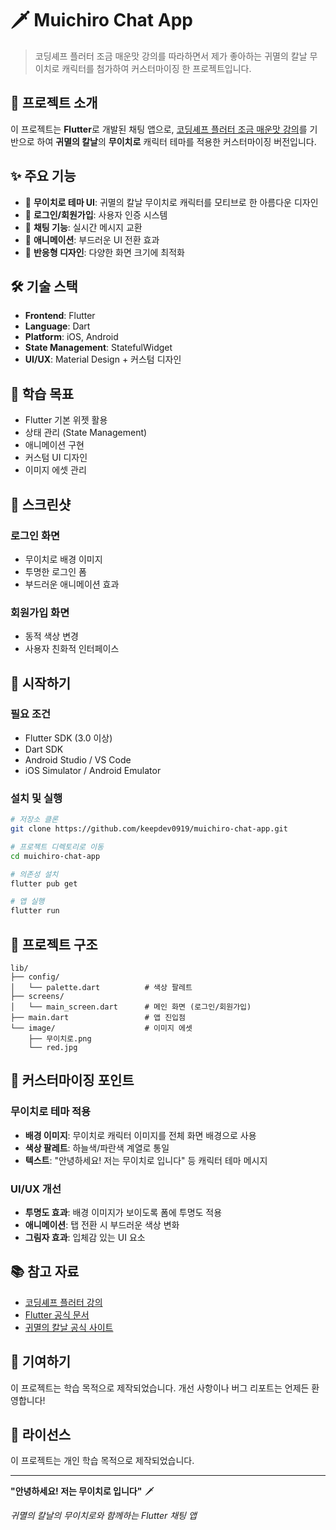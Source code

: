 # 🗡️ Muichiro Chat App

> 코딩셰프 플러터 조금 매운맛 강의를 따라하면서 제가 좋아하는 귀멸의 칼날 무이치로 캐릭터를 첨가하여 커스터마이징 한 프로젝트입니다.

## 📱 프로젝트 소개

이 프로젝트는 **Flutter**로 개발된 채팅 앱으로, [코딩셰프 플러터 조금 매운맛 강의](https://www.youtube.com/@codingchef)를 기반으로 하여 **귀멸의 칼날**의 **무이치로** 캐릭터 테마를 적용한 커스터마이징 버전입니다.

## ✨ 주요 기능

- 🎨 **무이치로 테마 UI**: 귀멸의 칼날 무이치로 캐릭터를 모티브로 한 아름다운 디자인
- 🔐 **로그인/회원가입**: 사용자 인증 시스템
- 💬 **채팅 기능**: 실시간 메시지 교환
- 🌈 **애니메이션**: 부드러운 UI 전환 효과
- 📱 **반응형 디자인**: 다양한 화면 크기에 최적화

## 🛠️ 기술 스택

- **Frontend**: Flutter
- **Language**: Dart
- **Platform**: iOS, Android
- **State Management**: StatefulWidget
- **UI/UX**: Material Design + 커스텀 디자인

## 🎯 학습 목표

- Flutter 기본 위젯 활용
- 상태 관리 (State Management)
- 애니메이션 구현
- 커스텀 UI 디자인
- 이미지 에셋 관리

## 📸 스크린샷

### 로그인 화면
- 무이치로 배경 이미지
- 투명한 로그인 폼
- 부드러운 애니메이션 효과

### 회원가입 화면
- 동적 색상 변경
- 사용자 친화적 인터페이스

## 🚀 시작하기

### 필요 조건
- Flutter SDK (3.0 이상)
- Dart SDK
- Android Studio / VS Code
- iOS Simulator / Android Emulator

### 설치 및 실행
```bash
# 저장소 클론
git clone https://github.com/keepdev0919/muichiro-chat-app.git

# 프로젝트 디렉토리로 이동
cd muichiro-chat-app

# 의존성 설치
flutter pub get

# 앱 실행
flutter run
```

## 📁 프로젝트 구조

```
lib/
├── config/
│   └── palette.dart          # 색상 팔레트
├── screens/
│   └── main_screen.dart      # 메인 화면 (로그인/회원가입)
├── main.dart                 # 앱 진입점
└── image/                    # 이미지 에셋
    ├── 무이치로.png
    └── red.jpg
```

## 🎨 커스터마이징 포인트

### 무이치로 테마 적용
- **배경 이미지**: 무이치로 캐릭터 이미지를 전체 화면 배경으로 사용
- **색상 팔레트**: 하늘색/파란색 계열로 통일
- **텍스트**: "안녕하세요! 저는 무이치로 입니다" 등 캐릭터 테마 메시지

### UI/UX 개선
- **투명도 효과**: 배경 이미지가 보이도록 폼에 투명도 적용
- **애니메이션**: 탭 전환 시 부드러운 색상 변화
- **그림자 효과**: 입체감 있는 UI 요소

## 📚 참고 자료

- [코딩셰프 플러터 강의](https://www.youtube.com/@codingchef)
- [Flutter 공식 문서](https://flutter.dev/docs)
- [귀멸의 칼날 공식 사이트](https://kimetsu.com/)

## 🤝 기여하기

이 프로젝트는 학습 목적으로 제작되었습니다. 개선 사항이나 버그 리포트는 언제든 환영합니다!

## 📄 라이선스

이 프로젝트는 개인 학습 목적으로 제작되었습니다.

---

**"안녕하세요! 저는 무이치로 입니다"** 🗡️

*귀멸의 칼날의 무이치로와 함께하는 Flutter 채팅 앱*